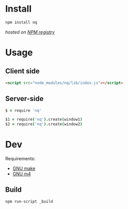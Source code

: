 # Install

```bash
npm install nq
```

_hosted on [NPM registry](http://search.npmjs.org/#/nq)_

# Usage

## Client side

```html
<script src="node_modules/nq/lib/index.js"></script>
```

## Server-side

```coffeescript
$ = require 'nq'
```

```coffeescript
$1 = require('nq').create(window1)
$2 = require('nq').create(window2)
```

# Dev

Requirements:

* [GNU make](http://www.gnu.org/software/make/)
* [GNU m4](http://www.gnu.org/software/m4/)

## Build

```bash
npm run-script _build
```